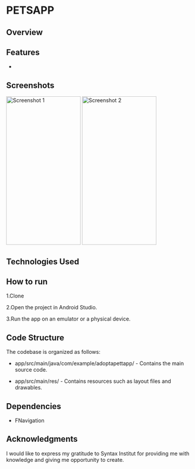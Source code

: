 # PETSAPP

## Overview


## Features

* 
## Screenshots

<img src="https://ibb.co/KX6K3xx" width="200" height="400" alt="Screenshot 1">
<img src="https://ibb.co/xY4phyV" width="200" height="400" alt="Screenshot 2">

## Technologies Used



## How to run

1.Clone

2.Open the project in Android Studio.

3.Run the app on an emulator or a physical device.

## Code Structure

The codebase is organized as follows:

* app/src/main/java/com/example/adoptapettapp/ - Contains the main source code.

* app/src/main/res/ - Contains resources such as layout files and drawables.

## Dependencies

* FNavigation

## Acknowledgments

I would like to express my gratitude to Syntax Institut for providing me with knowledge and giving
me opportunity to create.
